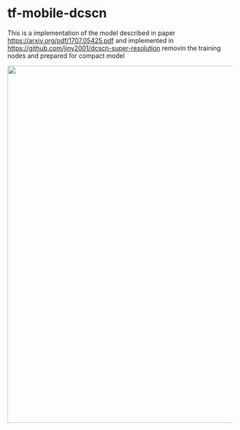 # tf-mobile-dcscn
This is a implementation of the model described in paper https://arxiv.org/pdf/1707.05425.pdf and implemented in https://github.com/jiny2001/dcscn-super-resolution removin the training nodes and prepared for compact model

<img src="https://github.com/dgdelahera/tf-mobile-dcscn/blob/master/model_compact.png" width="800">

